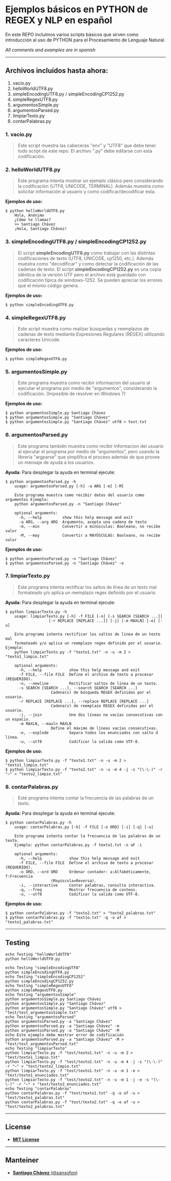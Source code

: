 # Ejemplos básicos en PYTHON de REGEX y NLP en español

En este REPO incluímos varios scripts básicos que sirven como introducción al uso de PYTHON para el Procesamiento de Lenguaje Natural.

*All comments and examples are in spanish*

***

## Archivos incluídos hasta ahora:

1. vacio.py
1. helloWorldUTF8.py
1. simpleEncodingUTF8.py / simpleEncodingCP1252.py
1. simpleRegexUTF8.py
1. argumentosSimple.py
1. argumentosParsed.py
1. limpiarTexto.py
1. contarPalabras.py

### 1. vacio.py

> Este script muestra las cabeceras "env" y "UTF8" que debe tener todo script de este repo. El archivo ".py" debe editarse con esta codificación.

### 2. helloWorldUTF8.py

> Este programa intenta mostrar un ejemplo clásico pero considerando la codificación (UTF8, UNICODE, TERMINAL). Además muestra como solicitar información al usuario y como codificar/decodificar esta.

**Ejemplos de uso:**

	$ python helloWorldUTF8.py
		Hola, Anónimo
		¿Cómo te llamas?
		>> Santiago Chávez
		¡Hola, Santiago Chávez!

### 3. simpleEncodingUTF8.py / simpleEncodingCP1252.py

> El script **simpleEncodingUTF8.py** como trabajar con las distintas codificaciones de texto (UTF8, UNICODE, cp1250, etc.). Además muestra como "decodificar" y como detectar la codificación de las cadenas de texto.
El script **simpleEncodingCP1252.py** es una copia idéntica de la versión UTF pero el archivo está guardado con codificación típica de windows-1252. Se pueden apreciar los errores que el mismo código genera.

**Ejemplos de uso:**

	$ python simpleEncodingUTF8.py

### 4. simpleRegexUTF8.py

> Este script muestra como realizar búsquedas y reemplazos 
	de cadenas de texto mediante Expresiones Regulares (REGEX)
	utilizando caracteres Unicode.

**Ejemplos de uso:**

	$ python simpleRegexUTF8.py

### 5. argumentosSimple.py

> Este programa muestra como recibir informacion del usuario al ejecutar el programa por medio de "argumentos", considerando la codificación. (Imposible de resolver en Windows 7)

**Ejemplos de uso:**

	$ python argumentosSimple.py Santiago Chávez
	$ python argumentosSimple.py "Santiago Chávez"
	$ python argumentosSimple.py "Santiago Chávez" utf8 > test.txt

### 6. argumentosParsed.py

> Este programa también muestra como recibir informacion del usuario al ejecutar el programa por medio de "argumentos", pero usando la librería "argparse" que simplifica el proceso además de que provee un mensaje de ayuda a los usuarios.

**Ayuda:**
Para desplegar la ayuda en terminal ejecute:

	$ python argumentosParsed.py -h
		usage: argumentosParsed.py [-h] -a ARG [-m] [-M]
		
		Este programa muestra como recibir datos del usuario como argumentos Ejemplo:
		python argumentosParsed.py -n "Santiago Chávez"
		
		optional arguments:
		  -h, --help         show this help message and exit
		  -a ARG, --arg ARG  Argumento, acepta una cadena de texto
		  -m, --min          Convertir a minúsculas: Booleano, no recibe valor
		  -M, --may          Convertir a MAYÚSCULAS: Booleano, no recibe valor

**Ejemplos de uso:**

	$ python argumentosParsed.py -n "Santiago Chávez"
	$ python argumentosParsed.py -n "Santiago Chávez" -e

### 7. limpiarTexto.py

> Este programa intenta rectificar los saltos de línea de un texto mal formateado y/o aplica un reemplazo regex definido por el usuario.

**Ayuda:**
Para desplegar la ayuda en terminal ejecute:

	$ python limpiarTexto.py -h
		usage: limpiarTexto.py [-h] -f FILE [-n] [-s SEARCH [SEARCH ...]]
				       [-r REPLACE [REPLACE ...]] [-j] [-m MAXLN] [-e] [-u]

		Este programa intenta rectificar los saltos de línea de un texto mal
		formateado y/o aplica un reemplazo regex definido por el usuario. Ejemplo:
		python limpiarTexto.py -f "texto1.txt" -n -u -m 2 > "texto1_limpio.txt"

		optional arguments:
		  -h, --help            show this help message and exit
		  -f FILE, --file FILE  Define el archivo de texto a procesar (REQUERIDO).
		  -n, --newline         Rectificar saltos de línea de un texto.
		  -s SEARCH [SEARCH ...], --search SEARCH [SEARCH ...]
				        Cadena(s) de búsqueda REGEX definidas por el usuario.
		  -r REPLACE [REPLACE ...], --replace REPLACE [REPLACE ...]
				        Cadena(s) de reemplazo REGEX definidas por el usuario.
		  -j, --join            Une dos líneas no vacías consecutivas con un espacio.
		  -m MAXLN, --maxln MAXLN
				        Define el máximo de líneas vacías consecutivas.
		  -e, --explode         Separa todos los enunciados con salto d línea.
		  -u, --utf8            Codificar la salida como UTF-8.

**Ejemplos de uso:**

	$ python limpiarTexto.py -f "texto1.txt" -n -u -m 2 > "texto1_limpio.txt"
	$ python limpiarTexto.py -f "texto2.txt" -n -u -m 4 -j -s "(\-\-)" -r "—" > "texto2_limpio.txt"

### 8. contarPalabras.py

> Este programa intenta contar la frecuencia de las palabras de un texto.

**Ayuda:**
Para desplegar la ayuda en terminal ejecute:

	$ python contarPalabras.py -h
		usage: contarPalabras.py [-h] -f FILE [-o ORD] [-i] [-q] [-u]

		Este programa intenta contar la frecuencia de las palabras de un texto.
		Ejemplo: python contarPalabras.py -f texto1.txt -o aF -i

		optional arguments:
		  -h, --help            show this help message and exit
		  -f FILE, --file FILE  Define el archivo de texto a procesar (REQUERIDO).
		  -o ORD, --ord ORD     Ordenar contador: a:Alfabéticamente, f:Frecuencia
				        (Mayúscula=Reversa).
		  -i, --interactive     Contar palabras, consulta interactiva.
		  -q, --freq            Mostrar frecuencia de conteos.
		  -u, --utf8            Codificar la salida como UTF-8.

**Ejemplos de uso:**

	$ python contarPalabras.py -f "texto2.txt" > "texto2_palabras.txt"
	$ python contarPalabras.py -f "text1o.txt" -q -o af > "texto1_palabras.txt"
 
***

## Testing

	echo Testing "helloWorldUTF8"
	python helloWorldUTF8.py
	
	echo Testing "simpleEncodingUTF8"
	python simpleEncodingUTF8.py
	echo Testing "simpleEncodingCP1252"
	python simpleEncodingCP1252.py
	echo Testing "simpleRegexUTF8"
	python simpleRegexUTF8.py
	echo Testing "argumentosSimple"
	python argumentosSimple.py Santiago Chávez
	python argumentosSimple.py "Santiago Chávez"
	python argumentosSimple.py "Santiago Chávez" utf8 > "test/test_argumentosSimple.txt"
	echo Testing "argumentosParsed"
	python argumentosParsed.py -a "Santiago Chávez"
	python argumentosParsed.py -a "Santiago Chávez" -m
	python argumentosParsed.py -a "Santiago Chávez" -M
	echo Este ejemplo debe mostrar error de codificación
	python argumentosParsed.py -a "Santiago Chávez" -M > "test/test_argumentosParsed.txt"
	echo Testing "limpiarTexto"
	python limpiarTexto.py -f "test/texto1.txt" -n -u -m 2 > "test/texto1_limpio.txt"
	python limpiarTexto.py -f "test/texto2.txt" -n -u -m 4 -j -s "(\-\-)" -r "—" > "test/texto2_limpio.txt"
	python limpiarTexto.py -f "test/texto1.txt" -n -u -m 1 -e > "test/texto1_enunciados.txt"
	python limpiarTexto.py -f "test/texto2.txt" -n -u -m 1 -j -e -s "(\-\-)" -r "—" > "test/texto2_enunciados.txt"
	echo Testing "contarPalabras"
	python contarPalabras.py -f "test/texto1.txt" -q -o af -u > "test/texto1_palabras.txt"
	python contarPalabras.py -f "test/texto2.txt" -q -o af -u > "test/texto2_palabras.txt"
***

## License

- [**MIT License**](LICENSE.md)

***

## Manteiner

- [**Santiago Chávez** (@sanxofon)](http://lengua.la/sanx.php)
